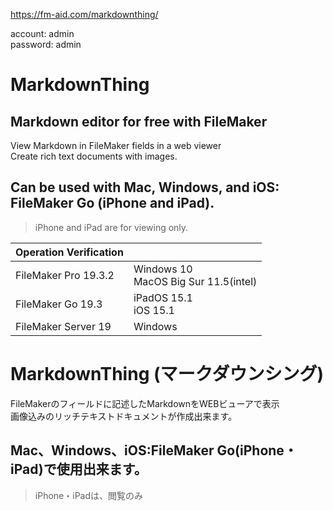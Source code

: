 https://fm-aid.com/markdownthing/

account: admin  
password: admin

# MarkdownThing

## Markdown editor for free with FileMaker

View Markdown in FileMaker fields in a web viewer  
Create rich text documents with images.

## Can be used with Mac, Windows, and iOS: FileMaker Go (iPhone and iPad).
>iPhone and iPad are for viewing only.


|Operation Verification||
|----|----|
|FileMaker Pro 19.3.2|Windows 10<br>MacOS Big Sur 11.5(intel)|
|FileMaker Go 19.3|iPadOS 15.1<br>iOS 15.1|
|FileMaker Server 19|Windows |


# MarkdownThing (マークダウンシング)
FileMakerのフィールドに記述したMarkdownをWEBビューアで表示  
画像込みのリッチテキストドキュメントが作成出来ます。

## Mac、Windows、iOS:FileMaker Go(iPhone・iPad)で使用出来ます。
>iPhone・iPadは、閲覧のみ
